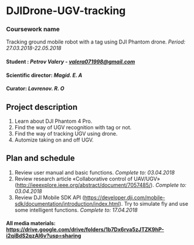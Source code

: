 # DJIDrone-UGV-tracking
### Coursework name 
Tracking ground mobile robot with a tag using DJI Phantom drone.
*Period: 27.03.2018-22.05.2018*
#### Student : *Petrov Valery - valera071998@gmail.com*
#### Scientific director:  *Magid. E. A*
#### Curator: *Lavrenov. R. O*

## Project description
1. Learn about DJI Phantom 4 Pro. 
2. Find the way of UGV recognition with tag or not. 
3. Find the way of tracking UGV using drone.
4. Automize taking on and off UGV.

## Plan and schedule
1. Review user manual and basic functions. *Complete to: 03.04.2018*
2. Review research article «Collaborative control of UAV/UGV» (http://ieeexplore.ieee.org/abstract/document/7057485/). *Complete to: 03.04.2018*
3. Review DJI Mobile SDK API (https://developer.dji.com/mobile-sdk/documentation/introduction/index.html). Try to simulate fly and use some intelligent functions. *Complete to: 17.04.2018*

#### All media materials: https://drive.google.com/drive/folders/1b7Dx6rva5zJTZK9hP-i2qiBdS2qzAI6v?usp=sharing